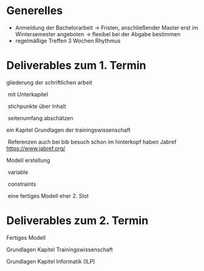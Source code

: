 # Generelles

- Anmeldung der Bachelorarbeit -> Fristen, anschließender Master erst im Wintersemester angeboten -> flexibel bei der Abgabe bestimmen
- regelmäßige Treffen 3 Wochen Rhythmus

# Deliverables zum 1. Termin

gliederung der schriftlichen arbeit  

​		mit Unterkapitel 

​		stichpunkte über Inhalt

​		seitenumfang abschätzen

ein Kapitel Grundlagen der trainingswissenschaft

​		Referenzen auch bei bib besuch schon im hinterkopf haben Jabref https://www.jabref.org/

Modell erstellung 

​		variable

​		constraints

​		eine fertiges Modell eher 2. Slot 

# Deliverables zum 2. Termin

Fertiges Modell 

Grundlagen Kapitel Trainingswissenschaft

Grundlagen Kapitel Informatik (ILP)
